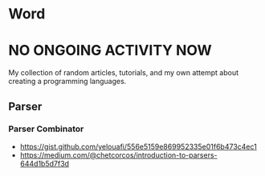 # Word
# NO ONGOING ACTIVITY NOW

My collection of random articles, tutorials, and my own attempt about creating a programming languages.

## Parser
### Parser Combinator
- https://gist.github.com/yelouafi/556e5159e869952335e01f6b473c4ec1
- https://medium.com/@chetcorcos/introduction-to-parsers-644d1b5d7f3d
